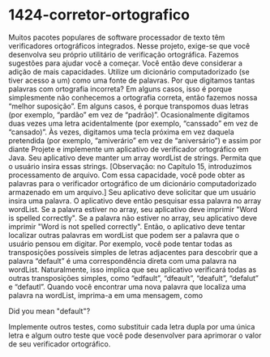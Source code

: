 # 1424-corretor-ortografico
Muitos pacotes populares de software processador de texto têm verificadores ortográficos integrados.
Nesse projeto, exige-se que você desenvolva seu próprio utilitário de verificação ortográfica. Fazemos sugestões para ajudar você a começar.
Você então deve considerar a adição de mais capacidades. Utilize um dicionário computadorizado (se tiver acesso a um) como uma fonte
de palavras.
Por que digitamos tantas palavras com ortografia incorreta? Em alguns casos, isso é porque simplesmente não conhecemos a ortografia correta, então fazemos nossa “melhor suposição”. Em alguns casos, é porque transpomos duas letras (por exemplo, “pardão” em vez de
“padrão)”. Ocasionalmente digitamos duas vezes uma letra acidentalmente (por exemplo, “canssado” em vez de “cansado)”. Às vezes, digitamos uma tecla próxima em vez daquela pretendida (por exemplo, “amiverário” em vez de “aniversário”) e assim por diante
Projete e implemente um aplicativo de verificador ortográfico em Java. Seu aplicativo deve manter um array wordList de strings.
Permita que o usuário insira essas strings. [Observação: no Capítulo 15, introduzimos processamento de arquivo. Com essa capacidade,
você pode obter as palavras para o verificador ortográfico de um dicionário computadorizado armazenado em um arquivo.]
Seu aplicativo deve solicitar que um usuário insira uma palavra. O aplicativo deve então pesquisar essa palavra no array wordList.
Se a palavra estiver no array, seu aplicativo deve imprimir "Word is spelled correctly". Se a palavra não estiver no array, seu aplicativo deve imprimir "Word is not spelled correctly". Então, o aplicativo deve tentar localizar outras palavras em wordList que
podem ser a palavra que o usuário pensou em digitar. Por exemplo, você pode tentar todas as transposições possíveis simples de letras adjacentes para descobrir que a palavra “default” é uma correspondência direta com uma palavra na wordList. Naturalmente, isso implica
que seu aplicativo verificará todas as outras transposições simples, como “edfault”, “dfeault”, “deafult”, “defalut” e “defautl”. Quando você
encontrar uma nova palavra que localiza uma palavra na wordList, imprima-a em uma mensagem, como

Did you mean "default"?

Implemente outros testes, como substituir cada letra dupla por uma única letra e algum outro teste que você pode desenvolver para
aprimorar o valor de seu verificador ortográfico.
